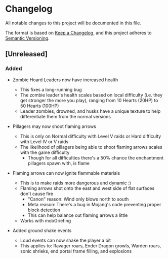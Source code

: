 # Changelog

All notable changes to this project will be documented in this file.

The format is based on [Keep a Changelog](https://keepachangelog.com/en/1.1.0/),
and this project adheres to [Semantic Versioning](https://semver.org/spec/v2.0.0.html).

## [Unreleased]

### Added

- Zombie Hoard Leaders now have increased health
  - This fixes a long-running bug
  - The zombie leader's health scales based on local difficulty (i.e. they get stronger the more you play), ranging from 10 Hearts (20HP) to 50 Hearts (100HP)
  - Leader zombies, drowned, and husks have a unique texture to help differentiate them from the normal versions
  
- Pillagers may now shoot flaming arrows
  - This is only on Normal difficulty with Level V raids or Hard difficulty with Level IV or V raids
  - The likelihood of pillagers being able to shoot flaming arrows scales with the game difficulty
    - Though for all difficulties there's a 50% chance the enchantment pillagers spawn with, is flame 
    
- Flaming arrows can now ignite flammable materials
  - This is to make raids more dangerous and dynamic :)
  - Flaming arrows shot onto the east and west side of flat surfaces don't cause fire
    - "Canon" reason: Wind only blows north to south
    - Meta reason: There's a bug in Mojang's code preventing proper block detection
    - This can help balance out flaming arrows a little
  - Works with mobGriefing
  
- Added ground shake events
  - Loud events can now shake the player a bit
  - This applies to: Ravager roars, Ender Dragon growls, Warden roars, sonic shrieks, end portal frame filling, and explosions